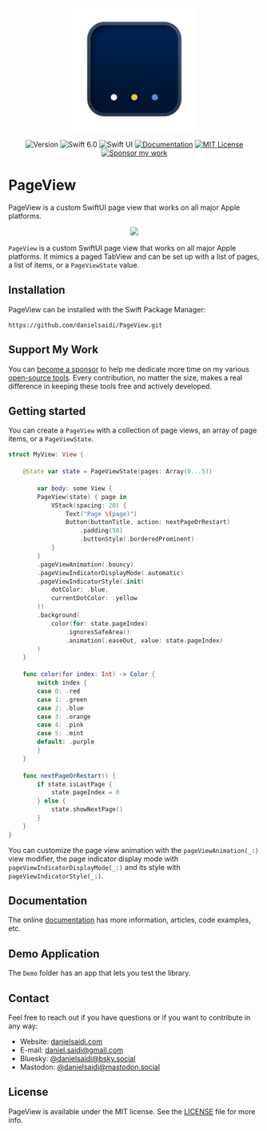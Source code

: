 <p align="center">
    <img src="Resources/Icon.png" alt="Project Icon" width="250" />
</p>

<p align="center">
    <img src="https://img.shields.io/github/v/release/danielsaidi/PageView?color=%2300550&sort=semver" alt="Version" />
    <img src="https://img.shields.io/badge/Swift-6.0-orange.svg" alt="Swift 6.0" />
    <img src="https://img.shields.io/badge/platform-SwiftUI-blue.svg" alt="Swift UI" title="Swift UI" />
    <a href="https://danielsaidi.github.io/PageView"><img src="https://img.shields.io/badge/documentation-web-blue.svg" alt="Documentation" /></a>
    <a href="https://github.com/danielsaidi/PageView/blob/master/LICENSE"><img src="https://img.shields.io/github/license/danielsaidi/PageView" alt="MIT License" /></a>
    <a href="https://github.com/sponsors/danielsaidi"><img src="https://img.shields.io/badge/sponsor-GitHub-red.svg" alt="Sponsor my work" /></a>
</p>



# PageView

PageView is a custom SwiftUI page view that works on all major Apple platforms.

<p align="center">
    <img src="https://github.com/danielsaidi/PageView/releases/download/0.1.0/PageView-Demo.gif" width=350 />
</p>

`PageView` is a custom SwiftUI page view that works on all major Apple platforms. It mimics a paged TabView and can be set up with a list of pages, a list of items, or a `PageViewState` value.



## Installation

PageView can be installed with the Swift Package Manager:

```
https://github.com/danielsaidi/PageView.git
```



## Support My Work

You can [become a sponsor][Sponsors] to help me dedicate more time on my various [open-source tools][OpenSource]. Every contribution, no matter the size, makes a real difference in keeping these tools free and actively developed.



## Getting started

You can create a ``PageView`` with a collection of page views, an array of page items, or a ``PageViewState``.

```swift
struct MyView: View {

    @State var state = PageViewState(pages: Array(0...5))

        var body: some View {
        PageView(state) { page in
            VStack(spacing: 20) {
                Text("Page \(page)")
                Button(buttonTitle, action: nextPageOrRestart)
                    .padding(50)
                    .buttonStyle(.borderedProminent)
            }
        }
        .pageViewAnimation(.bouncy)
        .pageViewIndicatorDisplayMode(.automatic)
        .pageViewIndicatorStyle(.init(
            dotColor: .blue,
            currentDotColor: .yellow
        ))
        .background(
            color(for: state.pageIndex)
                .ignoresSafeArea()
                .animation(.easeOut, value: state.pageIndex)
        )
    }

    func color(for index: Int) -> Color {
        switch index {
        case 0: .red
        case 1: .green
        case 2: .blue
        case 3: .orange
        case 4: .pink
        case 5: .mint
        default: .purple
        }
    }

    func nextPageOrRestart() {
        if state.isLastPage {
            state.pageIndex = 0
        } else {
            state.showNextPage()
        }
    }
}
```

You can customize the page view animation with the ``pageViewAnimation(_:)`` view modifier, the page indicator display mode with ``pageViewIndicatorDisplayMode(_:)`` and its style with ``pageViewIndicatorStyle(_:)``.



## Documentation

The online [documentation][Documentation] has more information, articles, code examples, etc.



## Demo Application

The `Demo` folder has an app that lets you test the library.



## Contact

Feel free to reach out if you have questions or if you want to contribute in any way:

* Website: [danielsaidi.com][Website]
* E-mail: [daniel.saidi@gmail.com][Email]
* Bluesky: [@danielsaidi@bsky.social][Bluesky]
* Mastodon: [@danielsaidi@mastodon.social][Mastodon]



## License

PageView is available under the MIT license. See the [LICENSE][License] file for more info.



[Email]: mailto:daniel.saidi@gmail.com
[Website]: https://www.danielsaidi.com
[GitHub]: https://www.github.com/danielsaidi
[OpenSource]: https://danielsaidi.com/opensource
[Sponsors]: https://github.com/sponsors/danielsaidi

[Bluesky]: https://bsky.app/profile/danielsaidi.bsky.social
[Mastodon]: https://mastodon.social/@danielsaidi
[Twitter]: https://twitter.com/danielsaidi

[Documentation]: https://danielsaidi.github.io/PageView
[Getting-Started]: https://danielsaidi.github.io/PageView/documentation/pageview/getting-started
[License]: https://github.com/danielsaidi/PageView/blob/master/LICENSE
